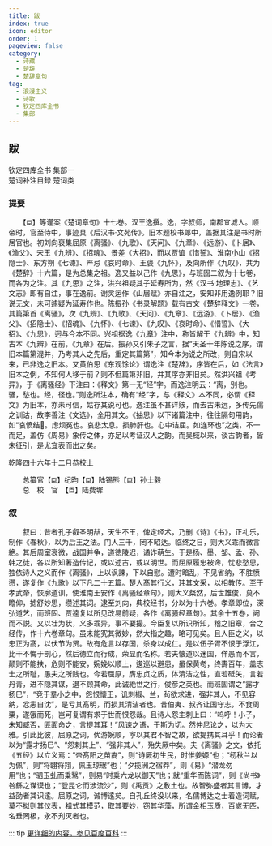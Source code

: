 ```yaml
---
title: 跋
index: true
icon: editor
order: 1
pageview: false
category:
  - 诗藏
  - 楚辞
  - 楚辞章句
tag:
  - 浪漫主义
  - 诗歌
  - 钦定四库全书
  - 集部
---
```


## 跋
  
钦定四库全书 集部一  
楚词补注目録 楚词类  
  
### 提要  
  
　　【`臣`】等谨案《楚词章句》十七巻。汉王逸撰。逸，字叔师，南郡宜城人。顺帝时，官至侍中，事迹具《后汉书·文苑传》。旧本题校书郞中，盖据其注是书时所居官也。初刘向裒集屈原《离骚》、《九歌》、《天问》、《九章》、《远游》、《卜居》、《渔父》、宋玉《九辨》、《招魂》、景差《大招》，而以贾谊《惜誓》、淮南小山《招隐士》、东方朔《七谏》、严忌《哀时命》、王褒《九怀》，及向所作《九叹》，共为《楚辞》十六篇，是为总集之祖。逸又益以己作《九思》，与班固二叙为十七卷，而各为之注。其《九思》之注，洪兴祖疑其子延寿所为，然《汉书·地理志》、《艺文志》即有自注，事在逸前。谢灵运作《山居赋》亦自注之，安知非用逸例耶？旧说无文，未可遽疑为延寿作也。陈振孙《书录解题》载有古文《楚辞释文》一卷，其篇第首《离骚》，次《九辨》、《九歌》、《天问》、《九章》、《远游》、《卜居》、《渔父》、《招隐士》、《招魂》、《九怀》、《七谏》、《九叹》、《哀时命》、《惜誓》、《大招》、《九思》，迥与今本不同。兴祖据逸《九章》注中，称皆解于《九辨》中，知古本《九辨》在前，《九章》在后。振孙又引朱子之言，据“天圣十年陈说之序，谓旧本篇第混并，乃考其人之先后，重定其篇第”，知今本为说之所改，则自宋以来，已非逸之旧本。又黄伯思《东观馀论》谓逸注《楚辞》，序皆在后，如《法言》旧本之例，不知何人移于前？则不但篇第非旧，并其序亦非旧矣。然洪兴祖《考异》，于《离骚经》下注曰：《释文》第一无“经”字。而逸注明云：“离，别也。骚，愁也。经，径也。”则逸所注本，确有“经”字，与《释文》本不同，必谓《释文》为旧本，亦未可信，姑存其说可也。逸注虽不甚详赅，而去古未远，多传先儒之训诂，故李善注《文选》，全用其文。《抽思》以下诸篇注中，往往隔句用韵，如“哀愤结𦈔。虑烦冤也。哀悲太息。损肺肝也。心中诘屈。如连环也”之类，不一而足，盖仿《周易》象传之体，亦足以考证汉人之韵。而吴棫以来，谈古韵者，皆未征引，是尤宜表而出之矣。  
  
乾隆四十六年十二月恭校上  

　　总纂官【`臣`】纪昀【`臣`】陆锡熊【`臣`】孙士毅  
　　总　校　官　【`臣`】陆费墀  

### 叙

　　叙曰：昔者孔子叡圣明喆，天生不王，俾定经术，乃删《诗》《书》，正礼乐，制作《春秋》，以为后王之法。门人三千，罔不昭达。临终之日，则大义乖而微言絶。其后周室衰微，战国并争，道徳陵迟，谲诈萌生。于是杨、墨、邹、孟、孙、韩之徒，各以所知著造传记，或以述古，或以明世。而屈原履忠被谗，忧悲愁思，独依诗人之义而作《离骚》，上以讽諌，下以自慰。遭时暗乱，不见省纳，不胜愤懑，遂复作《九歌》以下凡二十五篇。楚人髙其行义，玮其文采，以相教传。至于孝武帝，恢廓道训，使淮南王安作《离骚经章句》，则大义粲然，后世雄俊，莫不瞻仰，摅舒妙思，缵述其词。逮至刘向，典校经书，分以为十六巻。孝章即位，深弘道艺，而班固、贾逵复以所见改易前疑，各作《离骚经章句》。其余十五巻，阙而不説。又以壮为状，义多乖异，事不要撮。今臣复以所识所知，稽之旧章，合之经传，作十六巻章句。虽未能究其微妙，然大指之趣，略可见矣。且人臣之义，以忠正为髙，以伏节为贤。故有危言以存国，杀身以成仁。是以伍子胥不恨于浮江，比干不悔于剖心，然后徳立而行成，荣显而名称。若夫懐道以迷国，佯愚而不言，颠则不能扶，危则不能安，婉娩以顺上，逡巡以避患，虽保黄耇，终夀百年，盖志士之所耻，愚夫之所贱也。今若屈原，膺忠贞之质，体清洁之性，直若砥矢，言若丹青，进不隠其谋，退不顾其命，此诚絶世之行，俊彦之英也。而班固谓之“露才扬巳”，“竞于羣小之中，怨恨懐王，讥刺椒、兰，茍欲求进，强非其人，不见容纳，忿恚自沈”，是亏其髙明，而损其清洁者也。昔伯夷、叔齐让国守志，不食周粟，遂饿而死，岂可复谓有求于世而恨怨哉。且诗人怨主刺上曰：“呜呼！小子，未知臧否，匪面命之，言提其耳！”风谏之语，于斯为切。然仲尼论之，以为大雅。引此比彼，屈原之词，优游婉顺，寕以其君不智之故，欲提携其耳乎！而论者以为“露才扬巳”、“怨刺其上”、“强非其人”，殆失厥中矣。夫《离骚》之文，依托《五经》以立义焉：“帝髙阳之苗裔”，则“诗厥初生民，时惟姜嫄”也；“纫秋兰以为佩”，则“将翺将翔，佩玉琼琚”也；“夕揽洲之宿莽”，则《易》“潜龙勿用”也；“驷玉虬而乗鹥”，则易“时乗六龙以御天”也；就“重华而陈词”，则《尚书》咎繇之谋谟也；“登昆仑而涉流沙”，则《禹贡》之敷土也。故智弥盛者其言博，才益劭者其识逺。屈原之词，诚博逺矣。自孔丘终没以来，名儒博达之士着造词赋，莫不拟则其仪表，祖式其模范，取其要妙，窃其华藻，所谓金相玉质，百嵗无匹，名垂罔极，永不刋灭者也。

::: tip
[更详细的内容，参见百度百科](https://baike.baidu.com/item/%E6%A5%9A%E8%BE%9E%E7%AB%A0%E5%8F%A5)
:::

